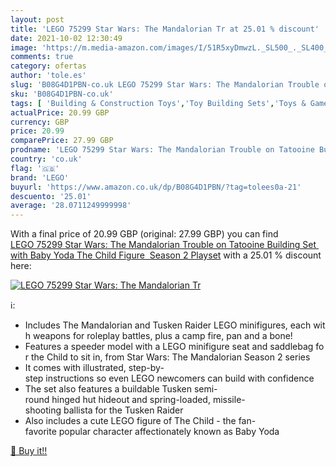 ```yaml
---
layout: post
title: 'LEGO 75299 Star Wars: The Mandalorian Tr at 25.01 % discount'
date: 2021-10-02 12:30:49
image: 'https://m.media-amazon.com/images/I/51R5xyDmwzL._SL500_._SL400_.jpg'
comments: true
category: ofertas
author: 'tole.es'
slug: 'B08G4D1PBN-co.uk LEGO 75299 Star Wars: The Mandalorian Trouble on...'
sku: 'B08G4D1PBN-co.uk'
tags: [ 'Building & Construction Toys','Toy Building Sets','Toys & Games','Toys Store','lego', ]
actualPrice: 20.99 GBP
currency: GBP
price: 20.99
comparePrice: 27.99 GBP
prodname: 'LEGO 75299 Star Wars: The Mandalorian Trouble on Tatooine Building Set with Baby Yoda The Child Figure  Season 2 Playset'
country: 'co.uk'
flag: '🇬🇧'
brand: 'LEGO'
buyurl: 'https://www.amazon.co.uk/dp/B08G4D1PBN/?tag=tolees0a-21'
descuento: '25.01'
average: '28.0711249999998'
---
```


With a final price of 20.99 GBP (original: 27.99 GBP) you can find [LEGO 75299 Star Wars: The Mandalorian Trouble on Tatooine Building Set with Baby Yoda The Child Figure  Season 2 Playset](https://www.amazon.co.uk/dp/B08G4D1PBN/?tag=tolees0a-21) with a  25.01 % discount here:

[![LEGO 75299 Star Wars: The Mandalorian Tr](https://m.media-amazon.com/images/I/51R5xyDmwzL._SL500_._SL400_.jpg)](https://www.amazon.co.uk/dp/B08G4D1PBN/?tag=tolees0a-21)

ℹ️:

- Includes The Mandalorian and Tusken Raider LEGO minifigures, each with weapons for roleplay battles, plus a camp fire, pan and a bone!
- Features a speeder model with a LEGO minifigure seat and saddlebag for the Child to sit in, from Star Wars: The Mandalorian Season 2 series
- It comes with illustrated, step-by-step instructions so even LEGO newcomers can build with confidence
- The set also features a buildable Tusken semi-round hinged hut hideout and spring-loaded, missile-shooting ballista for the Tusken Raider
- Also includes a cute LEGO figure of The Child - the fan-favorite popular character affectionately known as Baby Yoda

[🛒 Buy it!!](https://www.amazon.co.uk/dp/B08G4D1PBN/?tag=tolees0a-21)
